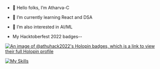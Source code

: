 - 👋 Hello folks, I’m Atharva-C

- 🌱 I’m currently learning React and DSA

- 👀 I’m also interested in AI/ML

- My Hacktoberfest 2022 badges--

[![An image of @athuhack2022's Holopin badges, which is a link to view their full Holopin profile](https://holopin.me/athuhack2022)](https://holopin.io/@athuhack2022)

[![My Skills](https://skillicons.dev/icons?i=js,html,css,fastapi,gcp,git,linkedin,netlify,nodejs,php,r,react,vscode,streamlit,wordpress)](https://skillicons.dev)

<!---
Atharva-C/Atharva-C is a ✨ special ✨ repository because its `README.md` (this file) appears on your GitHub profile.
You can click the Preview link to take a look at your changes.
--->
